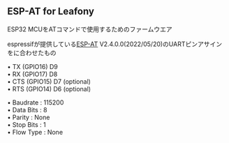 ## ESP-AT for Leafony
ESP32 MCUをATコマンドで使用するためのファームウエア

espressifが提供している[ESP-AT](https://github.com/espressif/esp-at) V2.4.0.0(2022/05/20)のUARTピンアサインをに合わせたもの 

• TX (GPIO16)	  D9<br>
• RX (GPIO17)	  D8<br>
• CTS (GPIO15)	D7 (optional)<br>
• RTS (GPIO14)	D6 (optional)<br>


• Baudrate  : 115200<br>
• Data Bits : 8<br>
• Parity    : None<br>
• Stop Bits : 1<br>
• Flow Type : None<br>
